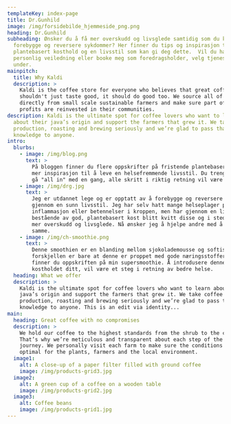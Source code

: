 ```yaml
---
templateKey: index-page
title: Dr.Gunhild
image: /img/forsidebilde_hjemmeside_png.png
heading: Dr.Gunhild
subheading: Ønsker du å få mer overskudd og livsglede samtidig som du kan
  forebygge og reversere sykdommer? Her finner du tips og inspirasjon til et mer
  plantebasert kosthold og en livsstil som kan gi deg dette.  Vil du ha
  personlig veiledning eller booke meg som foredragsholder, velg tjenester
  under.
mainpitch:
  title: Why Kaldi
  description: >
    Kaldi is the coffee store for everyone who believes that great coffee
    shouldn't just taste good, it should do good too. We source all of our beans
    directly from small scale sustainable farmers and make sure part of the
    profits are reinvested in their communities.
description: Kaldi is the ultimate spot for coffee lovers who want to learn
  about their java’s origin and support the farmers that grew it. We take coffee
  production, roasting and brewing seriously and we’re glad to pass that
  knowledge to anyone.
intro:
  blurbs:
    - image: /img/blog.png
      text: >
        På bloggen finner du flere oppskrifter på fristende plantebasert mat og
        mer inspirasjon til å leve en helsefremmende livsstil. Du trenger ikke
        gå "all in" med en gang, alle skritt i riktig retning vil være positivt.
    - image: /img/drg.jpg
      text: >
        Jeg er utdannet lege og er opptatt av å forebygge og reversere sykdommer
        gjennom en sunn livsstil. Jeg har selv hatt mange helseplager pga økt
        inflammasjon eller betennelser i kroppen, men har gjennom en livsstil
        bestående av god, plantebasert kost blitt kvitt disse og i stedet fått
        mer overskudd og livsglede. Nå ønsker jeg å hjelpe andre med å oppnå det
        samme.
    - image: /img/ch-smoothie.png
      text: >
        Denne smoothien er en blanding mellom sjokolademousse og softis,
        forskjellen er bare at denne er proppet med gode næringsstoffer. Her
        finner du oppskriften på min supersmoothie. Å introdusere denne til
        kostholdet ditt, vil være et steg i retning av bedre helse.
  heading: What we offer
  description: >
    Kaldi is the ultimate spot for coffee lovers who want to learn about their
    java’s origin and support the farmers that grew it. We take coffee
    production, roasting and brewing seriously and we’re glad to pass that
    knowledge to anyone. This is an edit via identity...
main:
  heading: Great coffee with no compromises
  description: >
    We hold our coffee to the highest standards from the shrub to the cup.
    That’s why we’re meticulous and transparent about each step of the coffee’s
    journey. We personally visit each farm to make sure the conditions are
    optimal for the plants, farmers and the local environment.
  image1:
    alt: A close-up of a paper filter filled with ground coffee
    image: /img/products-grid3.jpg
  image2:
    alt: A green cup of a coffee on a wooden table
    image: /img/products-grid2.jpg
  image3:
    alt: Coffee beans
    image: /img/products-grid1.jpg
---
```

